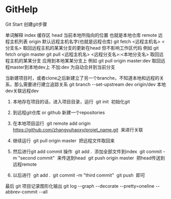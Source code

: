 # GitHelp
Git Start 创建git步骤

单词解释 
index 缓存区
head 当前本地所指向的位置 也就是本地仓库
remote 远程主机列表
origin 默认远程主机名字(也就是远程仓库)
git fetch <远程主机名> <分支名> 取回远程主机的某某分支的更新在head 但不影响工作区代码 例如 git fetch origin master
git pull <远程主机名> <远程分支名>:<本地分支名> 取回远程主机的某某分支 应用到本地某某分支上 例如 git pull origin master:dev 取回远程master到本地dev上 不加:dev 为自动合并到当前分支

当新建项目时，或者clone之后新建立了另一个branche，不知道本地和远程的关系，那么需要进行建立追踪关系 git branch --set-upstream dev origin/dev 本地dev关联远程dev

1. 本地存在项目的话，进入项目目录，运行 
  git init
  初始化git

2. 到远程git仓库 or github 新建一个repositories 

3. 在本地项目运行
  git remote add origin https://github.com/zhangyuhaoxy/projet_name.git
  来进行关联
4. 继续运行
  git pull origin master
  把远程文件取回来
  
5. 然后进行git add commit 操作
  git add .
  添加全部文件到index
  git commit -m "second commit" 
  来传送到head
  git push origin master
  把head传送到远程remote
  
6. 以后进行 
  git add .
  git commit -m "third commit" 
  git push
  即可
  
  
最后 git 项目记录图形化输出 
git log --graph --decorate --pretty=oneline --abbrev-commit --all
